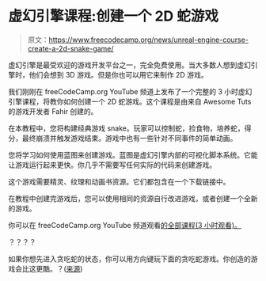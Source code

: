 # 虚幻引擎课程:创建一个 2D 蛇游戏

> 原文：<https://www.freecodecamp.org/news/unreal-engine-course-create-a-2d-snake-game/>

虚幻引擎是最受欢迎的游戏开发平台之一，完全免费使用。当大多数人想到虚幻引擎时，他们会想到 3D 游戏。但是你也可以用它来制作 2D 游戏。

我们刚刚在 freeCodeCamp.org YouTube 频道上发布了一个完整的 3 小时虚幻引擎课程，将教你如何创建一个 2D 蛇游戏。这个课程是由来自 Awesome Tuts 的游戏开发者 Fahir 创建的。

在本教程中，您将构建经典游戏 snake。玩家可以控制蛇，捡食物，培养蛇，得分，最终崩溃并触发游戏结束。游戏中也有一些针对不同事件的简单动画。

您将学习如何使用蓝图来创建游戏。蓝图是虚幻引擎内部的可视化脚本系统。它能让游戏运行起来更快。你几乎不需要写任何实际的代码来创建游戏。

这个游戏需要精灵、纹理和动画书资源。它们都包含在一个下载链接中。

在教程中创建完游戏后，您可以使用相同的资源自行改进游戏，或者创建一个全新的游戏。

你可以在 freeCodeCamp.org YouTube 频道观看[的全部课程(3 小时观看)。](https://youtu.be/CU3jeNzbzqU)

？？？？

如果你想先进入贪吃蛇的状态，你可以用方向键玩下面的贪吃蛇游戏。你创造的游戏会比这更酷。？([来源](https://gist.github.com/straker/ff00b4b49669ad3dec890306d348adc4))

<canvas width="400" height="400" id="game"></canvas>